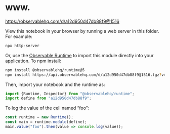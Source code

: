 # www.

https://observablehq.com/d/a12d950d47db88f9@1516

View this notebook in your browser by running a web server in this folder. For
example:

~~~sh
npx http-server
~~~

Or, use the [Observable Runtime](https://github.com/observablehq/runtime) to
import this module directly into your application. To npm install:

~~~sh
npm install @observablehq/runtime@5
npm install https://api.observablehq.com/d/a12d950d47db88f9@1516.tgz?v=3
~~~

Then, import your notebook and the runtime as:

~~~js
import {Runtime, Inspector} from "@observablehq/runtime";
import define from "a12d950d47db88f9";
~~~

To log the value of the cell named “foo”:

~~~js
const runtime = new Runtime();
const main = runtime.module(define);
main.value("foo").then(value => console.log(value));
~~~
